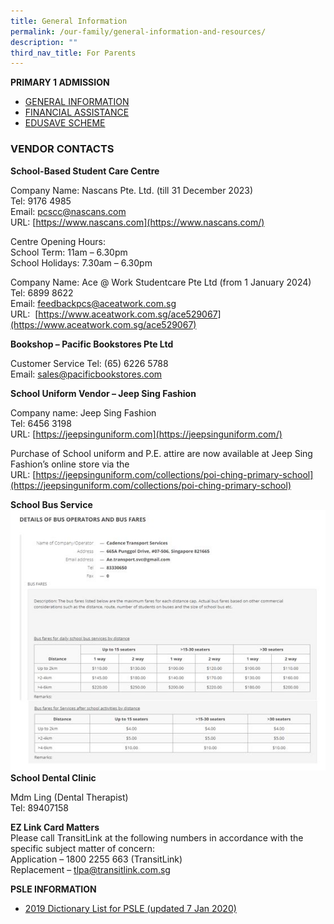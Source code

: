 ```yaml
---
title: General Information
permalink: /our-family/general-information-and-resources/
description: ""
third_nav_title: For Parents
---
```

**PRIMARY 1 ADMISSION**

*   [GENERAL INFORMATION](https://www.moe.gov.sg/primary/p1-registration)
*   [FINANCIAL ASSISTANCE](https://www.moe.gov.sg/financial-matters/financial-assistance)
*   [EDUSAVE SCHEME](https://www.moe.gov.sg/financial-matters/edusave-account)

### VENDOR CONTACTS

**School-Based Student Care Centre**

Company Name: Nascans Pte. Ltd. (till 31 December 2023) <br>
Tel: 9176 4985  <br>
Email:&nbsp;[pcscc@nascans.com](mailto:pcscc@nascans.com)  <br>
URL:&nbsp;[https://www.nascans.com](https://www.nascans.com/)

Centre Opening Hours:  <br>
School Term: 11am – 6.30pm  <br>
School Holidays: 7.30am – 6.30pm

Company Name: Ace @ Work Studentcare Pte Ltd (from 1 January 2024)  <br>
Tel: 6899 8622 <br>
Email:&nbsp;[feedbackpcs@aceatwork.com.sg](feedbackpcs@aceatwork.com.sg) <br>
URL:&nbsp; [https://www.aceatwork.com.sg/ace529067](https://www.aceatwork.com.sg/ace529067)



**Bookshop – Pacific Bookstores Pte Ltd**

Customer Service Tel: (65) 6226 5788 <br>
Email: sales@pacificbookstores.com

**School Uniform Vendor – Jeep Sing Fashion**

Company name: Jeep Sing Fashion  <br>
Tel: 6456 3198<br>
URL:&nbsp;[https://jeepsinguniform.com](https://jeepsinguniform.com/)

Purchase of School uniform and P.E. attire are now available at Jeep Sing Fashion’s online store via the URL:&nbsp;[https://jeepsinguniform.com/collections/poi-ching-primary-school](https://jeepsinguniform.com/collections/poi-ching-primary-school)

**School Bus Service**
![](/images/school%20bus%20operator%20and%20bus%20fare.JPG)
**School Dental Clinic**

Mdm Ling (Dental Therapist) <br>
Tel: 89407158

**EZ Link Card Matters**&nbsp; <br>Please call TransitLink at the following numbers in accordance with the specific subject matter of concern: <br> 
Application – 1800 2255 663 (TransitLink)  <br>
Replacement –&nbsp;[tlpa@transitlink.com.sg](mailto:tlpa@transitlink.com.sg)

**PSLE INFORMATION**

* [2019 Dictionary List for PSLE (updated 7 Jan 2020)](/files/2019psledictlist_031220185877e9dade9e458a955510ad15b49c98.pdf)